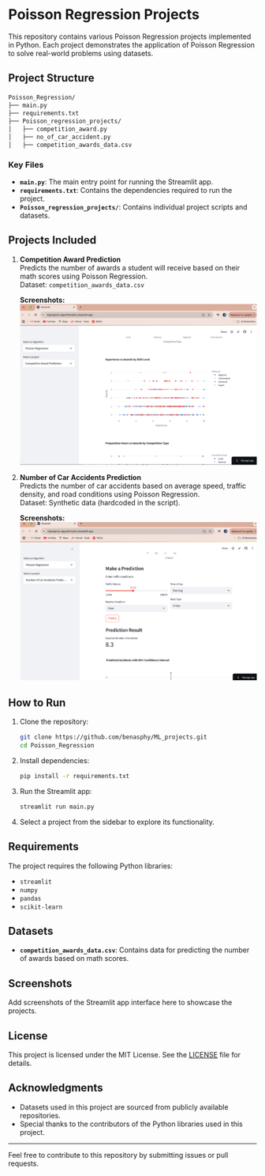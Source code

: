 # Poisson Regression Projects

This repository contains various Poisson Regression projects implemented in Python. Each project demonstrates the application of Poisson Regression to solve real-world problems using datasets.

## Project Structure

```
Poisson_Regression/
├── main.py
├── requirements.txt
├── Poisson_regression_projects/
│   ├── competition_award.py
│   ├── no_of_car_accident.py
│   ├── competition_awards_data.csv
```

### Key Files
- **`main.py`**: The main entry point for running the Streamlit app.
- **`requirements.txt`**: Contains the dependencies required to run the project.
- **`Poisson_regression_projects/`**: Contains individual project scripts and datasets.

## Projects Included

1. **Competition Award Prediction**  
   Predicts the number of awards a student will receive based on their math scores using Poisson Regression.  
   Dataset: `competition_awards_data.csv`

   **Screenshots:**
   ![Competition Award Prediction](screenshots/comp.png)

2. **Number of Car Accidents Prediction**  
   Predicts the number of car accidents based on average speed, traffic density, and road conditions using Poisson Regression.  
   Dataset: Synthetic data (hardcoded in the script).

   **Screenshots:**
   ![Car Accident Prediction](screenshots/caraccidents.png)

## How to Run

1. Clone the repository:
   ```bash
   git clone https://github.com/benasphy/ML_projects.git
   cd Poisson_Regression
   ```

2. Install dependencies:
   ```bash
   pip install -r requirements.txt
   ```

3. Run the Streamlit app:
   ```bash
   streamlit run main.py
   ```

4. Select a project from the sidebar to explore its functionality.

## Requirements

The project requires the following Python libraries:
- `streamlit`
- `numpy`
- `pandas`
- `scikit-learn`

## Datasets

- **`competition_awards_data.csv`**: Contains data for predicting the number of awards based on math scores.

## Screenshots

Add screenshots of the Streamlit app interface here to showcase the projects.

## License

This project is licensed under the MIT License. See the [LICENSE](LICENSE) file for details.

## Acknowledgments

- Datasets used in this project are sourced from publicly available repositories.
- Special thanks to the contributors of the Python libraries used in this project.

---
Feel free to contribute to this repository by submitting issues or pull requests.
